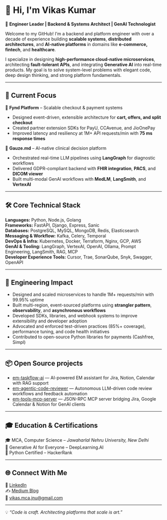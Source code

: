 # 👋 Hi, I'm Vikas Kumar

🚀 **Engineer Leader | Backend & Systems Architect | GenAI Technologist**

Welcome to my GitHub! I'm a backend and platform engineer with over a decade of experience building **scalable systems**, **distributed architectures**, and **AI-native platforms** in domains like **e-commerce, fintech**, and **healthcare**.

I specialize in designing **high-performance cloud-native microservices**, architecting **fault-tolerant APIs**, and integrating **Generative AI** into real-time products. My goal is to solve system-level problems with elegant code, deep design thinking, and strong platform fundamentals.

---

## 🧠 Current Focus

🛒 **Fynd Platform** – Scalable checkout & payment systems  
- Designed event-driven, extensible architecture for **cart, offers, and split checkout**  
- Created partner extension SDKs for PayU, CCAvenue, and JioOnePay  
- Improved latency and resiliency at 1M+ API requests/min with **75 ms response times**

🔬 **Gauze.md** – AI-native clinical decision platform  
- Orchestrated real-time LLM pipelines using **LangGraph** for diagnostic workflows  
- Delivered GDPR-compliant backend with **FHIR integration**, **PACS**, and **DICOM viewer**  
- Built multi-modal GenAI workflows with **MedLM**, **LangSmith**, and **VertexAI**

---

## 🛠️ Core Technical Stack

**Languages:** Python, Node.js, Golang  
**Frameworks:** FastAPI, Django, Express, Sanic  
**Databases:** PostgreSQL, MySQL, MongoDB, Redis, Elasticsearch  
**Messaging & Workflow:** Kafka, Celery, Temporal  
**DevOps & Infra:** Kubernetes, Docker, Terraform, Nginx, GCP, AWS  
**GenAI & Tooling:** LangGraph, VertexAI, OpenAI, Ollama, Prompt Engineering, LangSmith, RAG, MCP    
**Developer Experience Tools:** Cursor, Trae, SonarQube, Snyk, Swagger, OpenAPI

---

## 🔧 Engineering Impact

- Designed and scaled microservices to handle 1M+ requests/min with 99.95% uptime  
- Built multi-region, event-sourced platforms using **strangler pattern**, **observability**, and **asynchronous workflows**  
- Developed SDKs, libraries, and webhook systems to improve extensibility and developer adoption  
- Advocated and enforced test-driven practices (85%+ coverage), performance tuning, and code health initiatives  
- Contributed to open-source Python libraries for payments (Cashfree, Simpl)

---

## 📦 Open Source projects

- [em-taskflow-ai](https://github.com/logsv/em-taskflow-ai) — AI-powered EM assistant for Jira, Notion, Calendar with RAG support  
- [em-agentic-code-reviewer](https://github.com/logsv/em-agentic-code-reviewer) — Autonomous LLM-driven code review workflows and feedback automation  
- [em-tools-mcp-server](https://github.com/logsv/em-tools-mcp-server) — JSON-RPC MCP server bridging Jira, Google Calendar & Notion for GenAI clients

---

## 🎓 Education & Certifications

🎓 MCA, Computer Science – *Jawaharlal Nehru University, New Delhi*  
📜 Generative AI for Everyone – DeepLearning.AI  
📜 Python Certified – HackerRank  

---

## 🌐 Connect With Me

🔗 [LinkedIn](https://www.linkedin.com/in/logsv/)  
✍️ [Medium Blog](https://logsv.medium.com/)  
📧 vikas.mca.jnu@gmail.com  

---

💡 *“Code is craft. Architecting platforms that scale is art.”*
